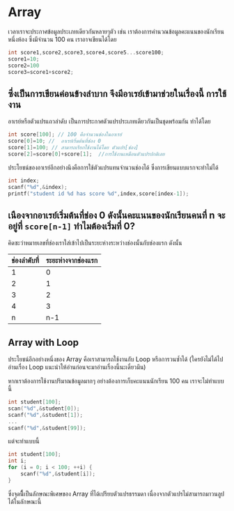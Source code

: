 Array
=====
เวลาเราจะประกาศข้อมูลประเภทเดียวกันหลายๆตัว เช่น เราต้องการคำนวณข้อมูลคะแนนของนักเรียนหนึ่งห้อง ซึ่งมีจำนวน 100 คน เราอาจเขียนได้โดย
```cpp
int score1,score2,score3,score4,score5...score100;
score1=10;
score2=100
score3=score1+score2;
```
ซึ่งเป็นการเขียนค่อนข้างลำบาก จึงมีอาเรย์เข้ามาช่วยในเรื่องนี้
การใช้งาน
------------
อาเรย์หรือตัวแปรแถวลำดับ เป็นการประกาศตัวแปรประเภทเดียวกันเป็นชุดพร้อมกัน ทำได้โดย
```cpp
int score[100]; // 100 คือจำนวนช่องในอาเรย์
score[0]=10; //  อาเรย์เริ่มต้นที่ช่อง 0
score[1]=100; // สามารถเรียกใช้งานได้โดย ตัวแปร[ช่อง]
score[2]=score[0]+score[1];  //การใช้งานเหมือนตัวแปรปกติเลย
```
ประโยชน์ของอาเรย์อีกอย่างนึงคือการใช้ตัวแปรแทนจำนวนช่องได้ ซึ่งการเขียนแบบแรกจะทำไม่ได้
```cpp
int index;
scanf("%d",&index);
printf("student id %d has score %d",index,score[index-1]);
```
เนืองจากอาเรย์เริ่มต้นที่ช่อง 0 ดังนั้นคะแนนของนักเรียนคนที่ n จะอยู่ที่ `score[n-1]`
ทำไมต้องเริ่มที่ 0?
-------------
คิดซะว่าหมายเลขที่ช่องเราใส่เข้าไปเป็นระยะห่างระหว่างช่องนั้นกับช่องแรก ดังนั้น

|ช่องลำดับที่|ระยะห่างจากช่องแรก|
|--------|--------------|
|1|0|
|2|1|
|3|2|
|4|3|
|n|n-1|

Array with Loop
----------
ประโยชน์อีกอย่างหนึ่งของ Array คือเราสามารถใช้งานกับ Loop หรือการวนซ้ำได้ (ใครยังไม่ได้ไปอ่านเรื่อง Loop แนะนำให้อ่านก่อนจะมาอ่านเรื่องนี้นะเดี๋ยวมึน)

หากเราต้องการใช้งานปริมาณข้อมูลมากๆ อย่างต้องการเก็บคะแนนนักเรียน 100 คน เราจะไม่ทำแบบนี้

```cpp
int student[100];
scan("%d",&student[0]);
scanf("%d",&student[1]);
...
scanf("%d",&student[99]);
```
แต่จะทำแบบนี้
```cpp
int student[100];
int i;
for (i = 0; i < 100; ++i) {
	scanf("%d",&student[i]);
}
```
ซึ่งจุดนี้ี่เป็นลักษณะพิเศษของ Array ที่ได้เปรียบตัวแปรธรรมดา เนื่องจากตัวแปรไม่สามารถมาวนลูปได้ในลักษณะนี้
